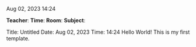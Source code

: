 Aug 02, 2023 14:24

**Teacher**:
**Time**:
**Room**:
**Subject**:

Title: Untitled Date: Aug 02, 2023 Time: 14:24 Hello World! This is my first template.